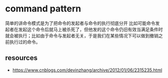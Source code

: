 # command pattern
简单的讲命令模式是为了把命令的发起者与命令的执行彻底分开
比如可能命令发起者在发起这个命令后就马上被杀死了，但他发的这个命令仍旧有效当满足条件时就会被执行；比如由于命令与发起者无关，于是我们在某些情况下可以做到撤销之前执行过的命令。

## resources
- https://www.cnblogs.com/devinzhang/archive/2012/01/06/2315235.html
